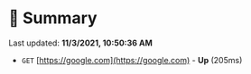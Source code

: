 # 📖 Summary
Last updated: **11/3/2021, 10:50:36 AM**

- `GET` [https://google.com](https://google.com) - **Up** (205ms)
